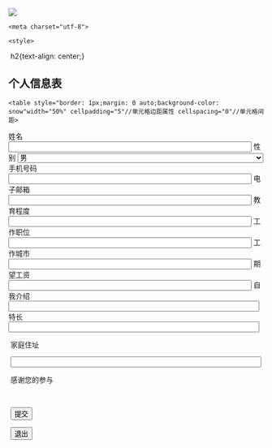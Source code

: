 ![](C:\Users\DELL\Pictures\demo.png)

<!DOCTYPE html>

<html>

<head>

    <meta charset="utf-8">

  <title>个人信息</title>

    <style>

​    h2{text-align: center;}

  </style>

</head>

<body>

  <h2 >个人信息表</h2>

    <table style="border: 1px;margin: 0 auto;background-color: snow"width="50%" cellpadding="5"//单元格边距属性 cellspacing="0"//单元格间距>

  <tr>

  <td style="background: salmon;">姓名</td>

  <td><input type="text" style="width: 95%;"></td>

  <td >性别</td>

  <td><select style="width: 96%;">

  <option>男</option>

  <option>女</option></select>

  </td>

  </tr>

  <tr>

  <td >手机号码</td>

  <td><input type="tel" style="width: 95%;"> </td>

  <td>电子邮箱</td>

  <td><input type="email" style="width: 95%;"></td>

  </tr>

  <tr>

  <td>教育程度</td>

  <td><input type="text" style="width: 95%; "></td>

  <td>工作职位</td>

  <td><input type="text" style="width: 95%;"></td>

  </tr>

  <tr>

  <td>工作城市</td>

  <td><input type="text" style="width: 95%;"></td>

  <td>期望工资</td>

  <td><input type="text" style="width: 95%;"></td>

  </tr>

  <tr>

   <td>自我介绍</td>

   <td colspan="3"><input type="text" style="width: 98%;"></td>  

  </tr>

  <tr>

  <td>特长</td>

  <td colspan="3"><input type="text" style="width: 98%;"></td>

  </tr>

  <tr>

​    <td>家庭住址</td>

​    <td colspan="3"><input type="text" style="width: 98%;"></td>

  </tr>

  <tr>

​    <td colspan="4" align="right">感谢您的参与</td>

  </tr>

  <tr>

​    <td colspan="4" align="right">

​      <input type="submit" value="提交">

​      <input type="reset" value="退出">

​    </td>

  </tr>

  </table>

</body>

</html>